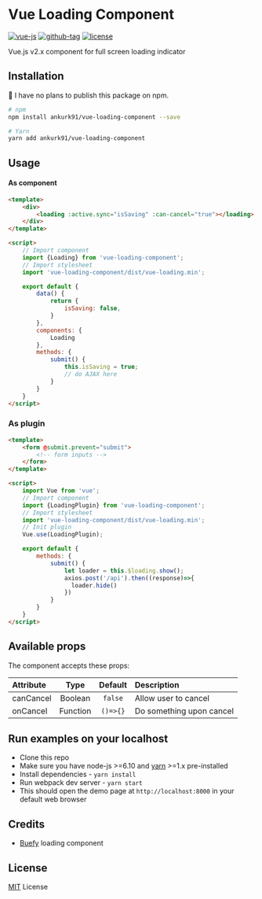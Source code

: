 # Vue Loading Component

[![vue-js](https://img.shields.io/badge/vue.js-2.x-brightgreen.svg?maxAge=604800)](https://vuejs.org/)
[![github-tag](https://img.shields.io/github/tag/ankurk91/vue-loading-component.svg?maxAge=1800)](https://github.com/ankurk91/vue-loading-component/)
[![license](https://img.shields.io/github/license/ankurk91/vue-loading-component.svg?maxAge=1800)]()

Vue.js v2.x component for full screen loading indicator

## Installation
:mega: I have no plans to publish this package on npm.
```bash
# npm
npm install ankurk91/vue-loading-component --save

# Yarn
yarn add ankurk91/vue-loading-component
```

## Usage
#### As component
```html
<template>
    <div>
        <loading :active.sync="isSaving" :can-cancel="true"></loading>
    </div>
</template>

<script>
    // Import component
    import {Loading} from 'vue-loading-component';
    // Import stylesheet
    import 'vue-loading-component/dist/vue-loading.min';

    export default {
        data() {
            return {
                isSaving: false,
            }
        },
        components: {
            Loading
        },
        methods: {
            submit() {
                this.isSaving = true;
                // do AJAX here
            }
        }
    }
</script>
```

### As plugin
```html
<template>
    <form @submit.prevent="submit">
        <!-- form inputs -->
    </form>
</template>

<script>
    import Vue from 'vue';
    // Import component
    import {LoadingPlugin} from 'vue-loading-component';
    // Import stylesheet
    import 'vue-loading-component/dist/vue-loading.min';
    // Init plugin
    Vue.use(LoadingPlugin);

    export default {
        methods: {
            submit() {
                let loader = this.$loading.show();
                axios.post('/api').then((response)=>{
                  loader.hide()
                })                 
            }
        }
    }
</script>
```

## Available props
The component accepts these props:

| Attribute        | Type                | Default              | Description      |
| :---             | :---:               | :---:                | :---             |
| canCancel        | Boolean             | `false`              | Allow user to cancel |
| onCancel         | Function            | `()=>{}`             | Do something upon cancel |


## Run examples on your localhost
* Clone this repo
* Make sure you have node-js >=6.10 and [yarn](https://yarnpkg.com) >=1.x pre-installed
* Install dependencies - `yarn install`
* Run webpack dev server - `yarn start`
* This should open the demo page at `http://localhost:8000` in your default web browser 

## Credits
* [Buefy](https://buefy.github.io/#/documentation/loading) loading component

## License
[MIT](LICENSE.txt) License
